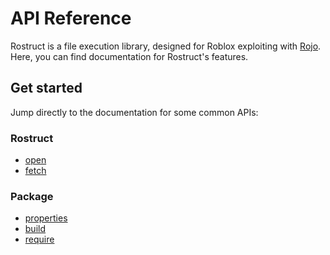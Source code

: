 # API Reference

Rostruct is a file execution library, designed for Roblox exploiting with [Rojo](https://rojo.space/).  
Here, you can find documentation for Rostruct's features.

## Get started

Jump directly to the documentation for some common APIs:

### Rostruct

* [open](rostruct/open.md)
* [fetch](rostruct/fetch.md)

### Package

* [properties](package/properties.md)
* [build](package/build.md)
* [require](package/require.md)
